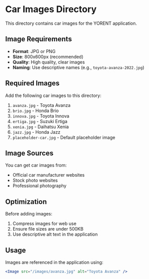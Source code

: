 # Car Images Directory

This directory contains car images for the YORENT application.

## Image Requirements

- **Format**: JPG or PNG
- **Size**: 800x600px (recommended)
- **Quality**: High quality, clear images
- **Naming**: Use descriptive names (e.g., `toyota-avanza-2022.jpg`)

## Required Images

Add the following car images to this directory:

1. `avanza.jpg` - Toyota Avanza
2. `brio.jpg` - Honda Brio
3. `innova.jpg` - Toyota Innova
4. `ertiga.jpg` - Suzuki Ertiga
5. `xenia.jpg` - Daihatsu Xenia
6. `jazz.jpg` - Honda Jazz
7. `placeholder-car.jpg` - Default placeholder image

## Image Sources

You can get car images from:
- Official car manufacturer websites
- Stock photo websites
- Professional photography

## Optimization

Before adding images:
1. Compress images for web use
2. Ensure file sizes are under 500KB
3. Use descriptive alt text in the application

## Usage

Images are referenced in the application using:
```jsx
<Image src="/images/avanza.jpg" alt="Toyota Avanza" />
```
